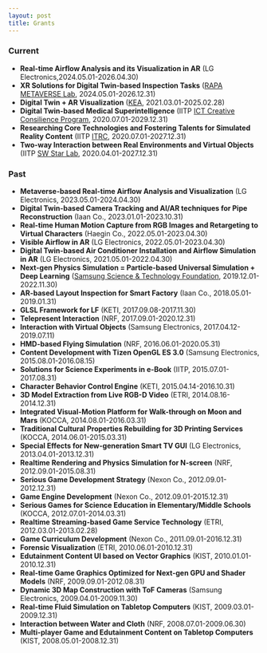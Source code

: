 ```yaml
---
layout: post
title: Grants
---
```


### Current
* **Real-time Airflow Analysis and its Visualization in AR** (LG Electronics,2024.05.01-2026.04.30)
* **XR Solutions for Digital Twin-based Inspection Tasks** ([RAPA METAVERSE Lab](https://www.meta-lab.or.kr/), 2024.05.01-2026.12.31)
* **Digital Twin + AR Visualization** ([KEA](http://www.xrpro.or.kr/), 2021.03.01-2025.02.28)
* **Digital Twin-based Medical Superintelligence** (IITP [ICT Creative Consilience Program](https://mpij.korea.ac.kr/mpij/intro/greeting.do), 2020.07.01-2029.12.31)
* **Researching Core Technologies and Fostering Talents for Simulated Reality Content** (IITP [ITRC](http://itrc.ewha.ac.kr/), 2020.07.01-2027.12.31)
* **Two-way Interaction between Real Environments and Virtual Objects** (IITP [SW Star Lab](http://swstarlab.kr/page/page02_02.php?c=lab36), 2020.04.01-2027.12.31)

### Past
* **Metaverse-based Real-time Airflow Analysis and Visualization** (LG Electronics, 2023.05.01-2024.04.30)
* **Digital Twin-based Camera Tracking and AI/AR techniques for Pipe Reconstruction** (Iaan Co., 2023.01.01-2023.10.31)
* **Real-time Human Motion Capture from RGB Images and Retargeting to Virtual Characters** (Haegin Co., 2022.05.01-2023.04.30)
* **Visible Airflow in AR** (LG Electronics, 2022.05.01-2023.04.30)
* **Digital Twin-based Air Conditioner Installation and Airflow Simulation in AR** (LG Electronics, 2021.05.01-2022.04.30)
* **Next-gen Physics Simulation = Particle-based Universal Simulation + Deep Learning** ([Samsung Science & Technology Foundation](http://www.samsungstf.org/ssrfPr/researcher/viewResearcher.do?idx=240&pageIndex=6&searchCondition=all&searchKeyword=&searchResearchProgram=ICT&searchResearchDepth1=&searchResearchDepth2=&searchResearchBelong=&searchResearchSelectYear=&searchResearchState=), 2019.12.01-2022.11.30)
* **AR-based Layout Inspection for Smart Factory** (Iaan Co., 2018.05.01-2019.01.31)
* **GLSL Framework for LF** (KETI, 2017.09.08-2017.11.30)
* **Telepresent Interaction** (NRF, 2017.09.01-2020.12.31)
* **Interaction with Virtual Objects** (Samsung Electronics, 2017.04.12-2019.07.11)
* **HMD-based Flying Simulation** (NRF, 2016.06.01-2020.05.31)
* **Content Development with Tizen OpenGL ES 3.0** (Samsung Electronics, 2015.08.01-2016.08.15)
* **Solutions for Science Experiments in e-Book** (IITP, 2015.07.01-2017.08.31)
* **Character Behavior Control Engine** (KETI, 2015.04.14-2016.10.31)
* **3D Model Extraction from Live RGB-D Video** (ETRI, 2014.08.16-2014.12.31)
* **Integrated Visual-Motion Platform for Walk-through on Moon and Mars** (KOCCA, 2014.08.01-2016.03.31)
* **Traditional Cultural Properties Rebuilding for 3D Printing Services** (KOCCA, 2014.06.01-2015.03.31)
* **Special Effects for New-generation Smart TV GUI** (LG Electronics, 2013.04.01-2013.12.31)
* **Realtime Rendering and Physics Simulation for N-screen** (NRF, 2012.09.01-2015.08.31)
* **Serious Game Development Strategy** (Nexon Co., 2012.09.01-2012.12.31)
* **Game Engine Development** (Nexon Co., 2012.09.01-2015.12.31)
* **Serious Games for Science Education in Elementary/Middle Schools** (KOCCA, 2012.07.01-2014.03.31)
* **Realtime Streaming-based Game Service Technology** (ETRI, 2012.03.01-2013.02.28)
* **Game Curriculum Development** (Nexon Co., 2011.09.01-2016.12.31)
* **Forensic Visualization** (ETRI, 2010.06.01-2010.12.31)
* **Edutainment Content UI based on Vector Graphics** (KIST, 2010.01.01-2010.12.31)
* **Real-time Game Graphics Optimized for Next-gen GPU and Shader Models** (NRF, 2009.09.01-2012.08.31)
* **Dynamic 3D Map Construction with ToF Cameras** (Samsung Electronics, 2009.04.01-2009.11.30)
* **Real-time Fluid Simulation on Tabletop Computers** (KIST, 2009.03.01-2009.12.31)
* **Interaction between Water and Cloth** (NRF, 2008.07.01-2009.06.30)
* **Multi-player Game and Edutainment Content on Tabletop Computers** (KIST, 2008.05.01-2008.12.31)
